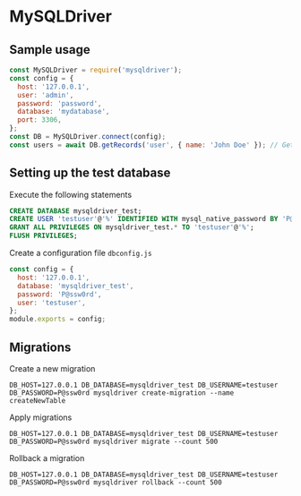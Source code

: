 # MySQLDriver

## Sample usage

```javascript
const MySQLDriver = require('mysqldriver');
const config = {
  host: '127.0.0.1',
  user: 'admin',
  password: 'password',
  database: 'mydatabase',
  port: 3306,
};
const DB = MySQLDriver.connect(config);
const users = await DB.getRecords('user', { name: 'John Doe' }); // Gets all records who have name John Doe
```

## Setting up the test database

Execute the following statements

```sql
CREATE DATABASE mysqldriver_test;
CREATE USER 'testuser'@'%' IDENTIFIED WITH mysql_native_password BY 'P@ssw0rd';
GRANT ALL PRIVILEGES ON mysqldriver_test.* TO 'testuser'@'%';
FLUSH PRIVILEGES;
```

Create a configuration file `dbconfig.js`

```javascript
const config = {
  host: '127.0.0.1',
  database: 'mysqldriver_test',
  password: 'P@ssw0rd',
  user: 'testuser',
};
module.exports = config;
```

## Migrations

Create a new migration

```
DB_HOST=127.0.0.1 DB_DATABASE=mysqldriver_test DB_USERNAME=testuser DB_PASSWORD=P@ssw0rd mysqldriver create-migration --name createNewTable
```

Apply migrations

```
DB_HOST=127.0.0.1 DB_DATABASE=mysqldriver_test DB_USERNAME=testuser DB_PASSWORD=P@ssw0rd mysqldriver migrate --count 500
```

Rollback a migration

```
DB_HOST=127.0.0.1 DB_DATABASE=mysqldriver_test DB_USERNAME=testuser DB_PASSWORD=P@ssw0rd mysqldriver rollback --count 500
```
